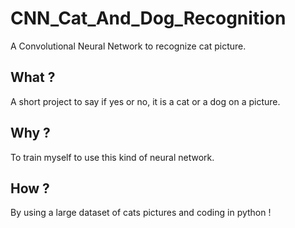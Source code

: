 # CNN_Cat_And_Dog_Recognition
A Convolutional Neural Network to recognize cat picture.

## What ?
A short project to say if yes or no, it is a cat or a dog on a picture.

## Why ?
To train myself to use this kind of neural network.

## How ?
By using a large dataset of cats pictures and coding in python !
